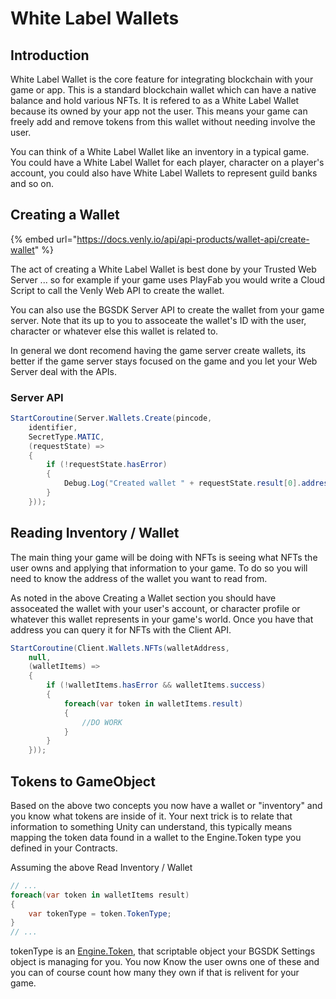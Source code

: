 # White Label Wallets

## Introduction

White Label Wallet is the core feature for integrating blockchain with your game or app. This is a standard blockchain wallet which can have a native balance and hold various NFTs. It is refered to as a White Label Wallet because its owned by your app not the user. This means your game can freely add and remove tokens from this wallet without needing involve the user.

You can think of a White Label Wallet like an inventory in a typical game. You could have a White Label Wallet for each player, character on a player's account, you could also have White Label Wallets to represent guild banks and so on.

## Creating a Wallet

{% embed url="https://docs.venly.io/api/api-products/wallet-api/create-wallet" %}

The act of creating a White Label Wallet is best done by your Trusted Web Server ... so for example if your game uses PlayFab you would write a Cloud Script to call the Venly Web API to create the wallet.

You can also use the BGSDK Server API to create the wallet from your game server. Note that its up to you to assoceate the wallet's ID with the user, character or whatever else this wallet is related to.

In general we dont recomend having the game server create wallets, its better if the game server stays focused on the game and you let your Web Server deal with the APIs.

### Server API

```csharp
StartCoroutine(Server.Wallets.Create(pincode,
    identifier,
    SecretType.MATIC,
    (requestState) =>
    {
        if (!requestState.hasError)
        {
            Debug.Log("Created wallet " + requestState.result[0].address);
        }
    }));
```

## Reading Inventory / Wallet

The main thing your game will be doing with NFTs is seeing what NFTs the user owns and applying that information to your game. To do so you will need to know the address of the wallet you want to read from.

As noted in the above Creating a Wallet section you should have assoceated the wallet with your user's account, or character profile or whatever this wallet represents in your game's world. Once you have that address you can query it for NFTs with the Client API.

```csharp
StartCoroutine(Client.Wallets.NFTs(walletAddress,
    null,
    (walletItems) =>
    {
        if (!walletItems.hasError && walletItems.success)
        {
            foreach(var token in walletItems.result)
            {
                //DO WORK
            }
        }
    }));
```

## Tokens to GameObject

Based on the above two concepts you now have a wallet or "inventory" and you know what tokens are inside of it. Your next trick is to relate that information to something Unity can understand, this typically means mapping the token data found in a wallet to the Engine.Token type you defined in your Contracts.

Assuming the above Read Inventory / Wallet

```csharp
// ...
foreach(var token in walletItems result)
{
    var tokenType = token.TokenType;
}
// ...
```

tokenType is an [Engine.Token](../../artifacts/token.md), that scriptable object your BGSDK Settings object is managing for you. You now Know the user owns one of these and you can of course count how many they own if that is relivent for your game.
